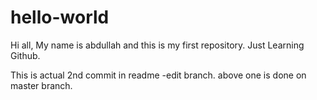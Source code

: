 # hello-world

Hi all,
My name is abdullah and this is my first repository. Just Learning Github.



This is actual 2nd commit in readme -edit branch. 
above one is done on master branch.
